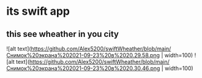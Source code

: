 # its swift app 
## this see wheather in you city
![alt text](https://github.com/Alex5200/swiftWheather/blob/main/Снимок%20экрана%202021-09-23%20в%2020.29.58.png | width=100)
![alt text](https://github.com/Alex5200/swiftWheather/blob/main/Снимок%20экрана%202021-09-23%20в%2020.30.46.png | width=100)
